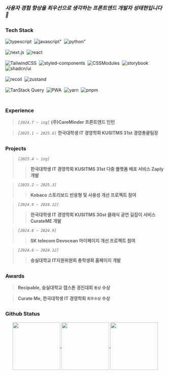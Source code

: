 ### *사용자 경험 향상을 최우선으로 생각하는 프론트엔드 개발자 성태현입니다 👋*
##

### **Tech Stack**
<div align='left'>
	<img src="https://img.shields.io/badge/typescript-%253178C6.svg?logo=typescript&logoColor=%23FFFFFF&color=%233178C6" alt="typescript" />&nbsp;
	<img src="https://img.shields.io/badge/javascript-%25F7DF1E.svg?logo=javascript&logoColor=%23FFFFFF&color=%23F7DF1E" alt=javascript" />&nbsp;
	<img src="https://img.shields.io/badge/python-%253776AB.svg?logo=python&logoColor=%23FFFFFF&color=%233776AB" alt=python" />
</div>
<br/>
<div align='left'>
	<img src="https://img.shields.io/badge/nextjs-%252320232a.svg?logo=nextdotjs&color=%23000000" alt="next.js" />&nbsp;
	<img src="https://img.shields.io/badge/react-%2561DAFB.svg?logo=react&color=%23000000" alt="react" />
</div>
<br/>
<div align='left'>
	<img src="https://img.shields.io/badge/tailwindCSS-%253178C6.svg?logo=tailwindCSS&logoColor=%23FFFFFF&color=%2306B6D4" alt="TailwindCSS" />&nbsp;
	<img src="https://img.shields.io/badge/Styledcomponents-%25DB7093.svg?logo=styled-components&logoColor=%23FFFFFF&color=%2306B6D4" alt="styled-components" />&nbsp;
	<img src="https://img.shields.io/badge/CSSModule-%25F43059.svg?logo=CSSWizardry&logoColor=%23FFFFFF&color=%23F43059" alt="CSSModules" />&nbsp;
	<img src="https://img.shields.io/badge/stroybook-%25FF4785.svg?logo=Storybook&logoColor=%23FFFFFF&color=%23FF4785" alt="storybook" />&nbsp;
	<img src="https://img.shields.io/badge/shadcn%2Fui-%253178C6.svg?logo=shadcn%2Fui&logoColor=%23FFFFFF&color=%23000000" alt="shadcn/ui" />
</div>
<br/>
<div align='left'>
	<img src="https://img.shields.io/badge/recoil-%253578E5.svg?logo=Recoil&logoColor=%23FFFFFF&color=%233578E5" alt="recoil" />&nbsp;
	<img src="https://img.shields.io/badge/zustand-%251c1c1c.svg?logo=zustand&color=%231c1c1c" alt="zustand" />
</div>
<br/>
<div align='left'>
	<img src="https://img.shields.io/badge/TanStack%20Query-%253178C6.svg?logo=React%20Query&logoColor=%23FFFFFF&color=%23FF4154" alt="TanStack Query" />&nbsp;
	<img src="https://img.shields.io/badge/PWA-%253178C6.svg?logo=PWA&logoColor=%23FFFFFF&color=%235A0FC8" alt="PWA" />&nbsp;
	<img src="https://img.shields.io/badge/yarn-%252C8EBB.svg?logo=yarn&logoColor=%23FFFFFF&color=%232C8EBB" alt="yarn" />&nbsp;	
	<img src="https://img.shields.io/badge/pnpm-%253178C6.svg?logo=pnpm&logoColor=%23FFFFFF&color=%23F69220" alt="pnpm" />
</div>
<br/>

##

### **Experience**
> *`[2024.7 ~ ing]`* **(주)CareMinder 프론트엔드 인턴**

> *`[2025.1 ~ 2025.6]`* **한국대학생 IT 경영학회 KUSITMS 31st 경영총괄팀장**

##

### **Projects**
> *`[2025.4 ~ ing]`*
>> **한국대학생 IT 경영학회 KUSITMS 31st 다중 플랫폼 배포 서비스 Zaply 개발**

> *`[2025.2 ~ 2025.3]`*
>> **Kobaco 스토리보드 반응형 및 사용성 개선 프로젝트 참여**

> *`[2024.9 ~ 2024.12]`*
>> **한국대학생 IT 경영학회 KUSITMS 30st 클래식 공연 길잡이 서비스 CurateME 개발**

> *`[2024.8 ~ 2024.9]`*
>> **SK telecom Devocean 마이페이지 개선 프로젝트 참여**

> *`[2024.6 ~ 2024.12]`* 
>> **숭실대학교 IT지원위원회 총학생회 홈페이지 개발**


##

### **Awards**
> **Recipable, 숭실대학교 캡스톤 경진대회 `동상` 수상**

> **Curate Me, 한국대학생 IT 경영학회 `최우수상` 수상**

##

### **Github Status**
<div align='center'>
	<div>
		<a href="https://github.com/anuraghazra/github-readme-stats">
			<img height=150 align="center" height=150 src="https://github-readme-stats.vercel.app/api?username=dvp-tae&theme=vue&show_icons=true" />
		</a>
		<a href="https://github.com/dvp-tae">
			<img height=150 align='center' src="https://github-readme-stats.vercel.app/api/top-langs/?username=dvp-tae&exclude_repo=dkssud8150.github.io&layout=compact&theme=vue" />
		</a>
		<a href="https://github.com/devxb/gitanimals">
			<img height=150 align="center" src="https://render.gitanimals.org/farms/dvp-tae"/>
		</a>
	</div>
</div>

